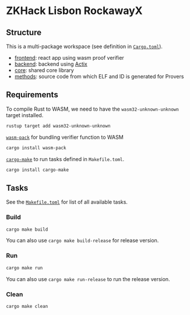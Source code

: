 # ZKHack Lisbon RockawayX

## Structure

This is a multi-package workspace (see definition in [`Cargo.toml`](Cargo.toml)).

- [frontend](client/): react app using wasm proof verifier
- [backend](backend/): backend using [Actix](https://github.com/actix/actix-web)
- [core](core/): shared core library
- [methods](methods/): source code from which ELF and ID is generated for Provers

## Requirements

To compile Rust to WASM, we need to have the `wasm32-unknown-unknown` target installed.

```bash
rustup target add wasm32-unknown-unknown
```

[`wasm-pack`](https://rustwasm.github.io/wasm-pack/) for bundling verifier function to WASM

```bash
cargo install wasm-pack
```

[`cargo-make`](https://github.com/sagiegurari/cargo-make) to run tasks defined in `Makefile.toml`.

```bash
cargo install cargo-make
```

## Tasks

See the [`Makefile.toml`](Makefile.toml) for list of all available tasks.

### Build

```bash
cargo make build
```

You can also use `cargo make build-release` for release version.

### Run

```bash
cargo make run
```

You can also use `cargo make run-release` to run the release version.

### Clean

```bash
cargo make clean
```

